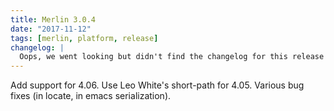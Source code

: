```yaml
---
title: Merlin 3.0.4
date: "2017-11-12"
tags: [merlin, platform, release]
changelog: |
  Oops, we went looking but didn't find the changelog for this release 🙈
---
```


Add support for 4.06.
Use Leo White's short-path for 4.05.
Various bug fixes (in locate, in emacs serialization).